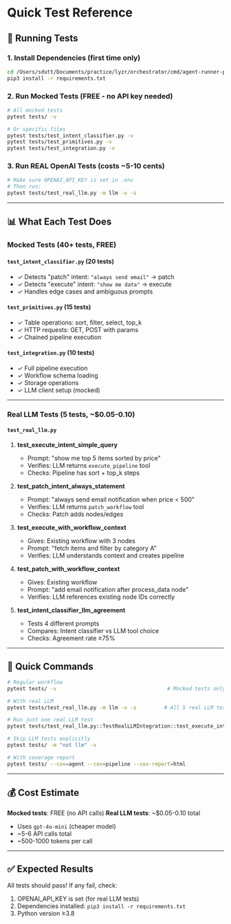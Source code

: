 # Quick Test Reference

## 🚀 Running Tests

### 1. Install Dependencies (first time only)
```bash
cd /Users/sdutt/Documents/practice/lyzr/orchestrator/cmd/agent-runner-py
pip3 install -r requirements.txt
```

### 2. Run Mocked Tests (FREE - no API key needed)
```bash
# All mocked tests
pytest tests/ -v

# Or specific files
pytest tests/test_intent_classifier.py -v
pytest tests/test_primitives.py -v
pytest tests/test_integration.py -v
```

### 3. Run REAL OpenAI Tests (costs ~5-10 cents)
```bash
# Make sure OPENAI_API_KEY is set in .env
# Then run:
pytest tests/test_real_llm.py -m llm -v -s
```

---

## 📊 What Each Test Does

### Mocked Tests (40+ tests, FREE)

#### `test_intent_classifier.py` (20 tests)
- ✓ Detects "patch" intent: `"always send email"` → patch
- ✓ Detects "execute" intent: `"show me data"` → execute
- ✓ Handles edge cases and ambiguous prompts

#### `test_primitives.py` (15 tests)
- ✓ Table operations: sort, filter, select, top_k
- ✓ HTTP requests: GET, POST with params
- ✓ Chained pipeline execution

#### `test_integration.py` (10 tests)
- ✓ Full pipeline execution
- ✓ Workflow schema loading
- ✓ Storage operations
- ✓ LLM client setup (mocked)

---

### Real LLM Tests (5 tests, ~$0.05-0.10)

#### `test_real_llm.py`
1. **test_execute_intent_simple_query**
   - Prompt: "show me top 5 items sorted by price"
   - Verifies: LLM returns `execute_pipeline` tool
   - Checks: Pipeline has sort + top_k steps

2. **test_patch_intent_always_statement**
   - Prompt: "always send email notification when price < 500"
   - Verifies: LLM returns `patch_workflow` tool
   - Checks: Patch adds nodes/edges

3. **test_execute_with_workflow_context**
   - Gives: Existing workflow with 3 nodes
   - Prompt: "fetch items and filter by category A"
   - Verifies: LLM understands context and creates pipeline

4. **test_patch_with_workflow_context**
   - Gives: Existing workflow
   - Prompt: "add email notification after process_data node"
   - Verifies: LLM references existing node IDs correctly

5. **test_intent_classifier_llm_agreement**
   - Tests 4 different prompts
   - Compares: Intent classifier vs LLM tool choice
   - Checks: Agreement rate ≥75%

---

## 🎯 Quick Commands

```bash
# Regular workflow
pytest tests/ -v                                    # Mocked tests only (default)

# With real LLM
pytest tests/test_real_llm.py -m llm -v -s         # All 5 real LLM tests

# Run just one real LLM test
pytest tests/test_real_llm.py::TestRealLLMIntegration::test_execute_intent_simple_query -m llm -v -s

# Skip LLM tests explicitly
pytest tests/ -m "not llm" -v

# With coverage report
pytest tests/ --cov=agent --cov=pipeline --cov-report=html
```

---

## 💰 Cost Estimate

**Mocked tests**: FREE (no API calls)
**Real LLM tests**: ~$0.05-0.10 total
- Uses `gpt-4o-mini` (cheaper model)
- ~5-6 API calls total
- ~500-1000 tokens per call

---

## ✅ Expected Results

All tests should pass! If any fail, check:
1. OPENAI_API_KEY is set (for real LLM tests)
2. Dependencies installed: `pip3 install -r requirements.txt`
3. Python version ≥3.8
